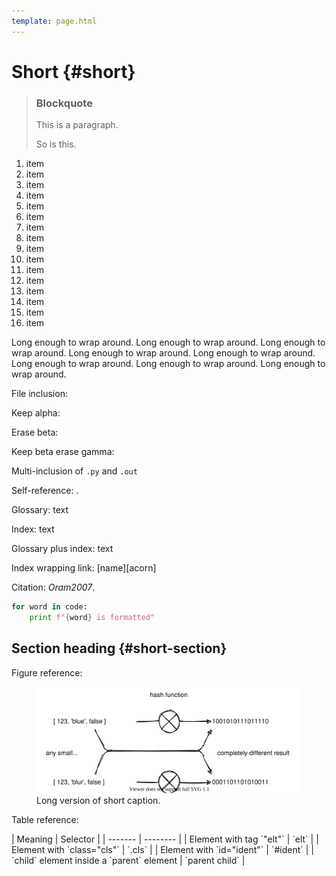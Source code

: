 ```yaml
---
template: page.html
---
```


# Short {#short}

<div class="toc" level="2" />

> ### Blockquote
>
> This is a paragraph.
>
> So is this.

1. item
1. item
1. item
1. item
1. item
1. item
1. item
1. item
1. item
1. item
1. item
1. item
1. item
1. item
1. item
1. item

Long enough to wrap around.
Long enough to wrap around.
Long enough to wrap around.
Long enough to wrap around.
Long enough to wrap around.
Long enough to wrap around.
Long enough to wrap around.
Long enough to wrap around.

File inclusion:

<div class="include" file="test.py" />

Keep alpha:

<div class="include" file="test.txt" keep="alpha" />

Erase beta:

<div class="include" file="test.txt" erase="beta" />

Keep beta erase gamma:

<div class="include" file="test.txt" keep="beta" erase="gamma" />

Multi-inclusion of `.py` and `.out`

<div class="include" pat="multi.*" fill="py out" />

Self-reference: <a section="short"/>.

Glossary: <span g="gloss_key">text</span>

Index: <span i="index term">text</span>

Glossary plus index: <span g="gloss_key" i="index term">text</span>

Index wrapping link: <span i="index term">[name][acorn]</span>

Citation: <cite>Oram2007</cite>.

```python
for word in code:
    print f"{word} is formatted"
```

## Section heading {#short-section}

Figure reference: <a figure="short-figure"/>

<figure id="short-figure">
  <img src="figures/short.svg" alt="Short caption" />
  <figcaption>Long version of short caption.</figcaption>
</figure>

Table reference: <a table="short-table"/>

<div class="table" id="short-table" cap="Short table caption.">
| Meaning | Selector |
| ------- | -------- |
| Element with tag `"elt"` | `elt`    |
| Element with `class="cls"` | `.cls`   |
| Element with `id="ident"` | `#ident`   |
| `child` element inside a `parent` element | `parent child` |
</div>
